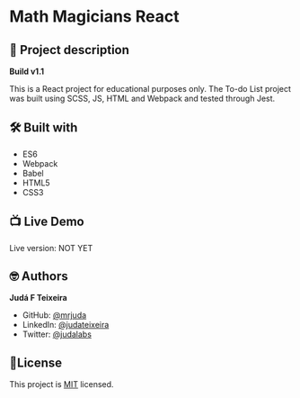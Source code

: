 # Math Magicians React
## 📑 Project description
**Build v1.1**

This is a React project for educational purposes only.
The To-do List project was built using SCSS, JS, HTML and Webpack and tested through Jest.


## 🛠 Built with
- ES6
- Webpack
- Babel
- HTML5
- CSS3

## 📺 Live Demo
Live version: NOT YET

## 🤓 Authors
**Judá F Teixeira**
- GitHub: [@mrjuda](https://github.com/mrjuda "Judá Teixeira's GitHub profile")
- LinkedIn: [@judateixeira](https://www.linkedin.com/in/judateixeira "Judá Teixeira's Linkedin profile")
- Twitter: [@judalabs](https://twitter.com/judalabs "Judá Teixeira's Twitter profile")

## 📝License
This project is [MIT](https://github.com/mrjuda/todo-react/blob/main/LICENSE) licensed.
